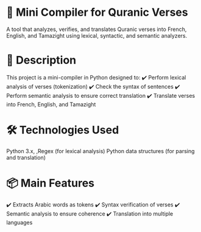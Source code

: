 # 📜 Mini Compiler for Quranic Verses
A tool that analyzes, verifies, and translates Quranic verses into French, English, and Tamazight using lexical, syntactic, and semantic analyzers.

# 📌 Description
This project is a mini-compiler in Python designed to:
✔️ Perform lexical analysis of verses (tokenization)
✔️ Check the syntax of sentences
✔️ Perform semantic analysis to ensure correct translation
✔️ Translate verses into French, English, and Tamazight

# 🛠️ Technologies Used
Python 3.x,
,Regex (for lexical analysis)
Python data structures (for parsing and translation)

# 📦 Main Features
✔️ Extracts Arabic words as tokens
✔️ Syntax verification of verses
✔️ Semantic analysis to ensure coherence
✔️ Translation into multiple languages
